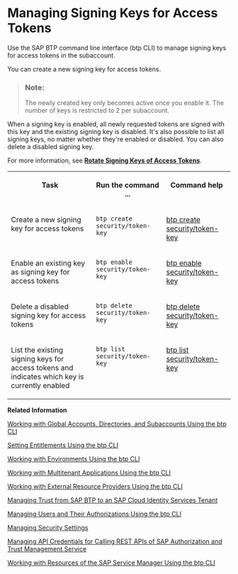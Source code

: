 <!-- loiodfca1d3ff19240f5ad6b88bc935515f4 -->

# Managing Signing Keys for Access Tokens

Use the SAP BTP command line interface \(btp CLI\) to manage signing keys for access tokens in the subaccount.

You can create a new signing key for access tokens.

> ### Note:  
> The newly created key only becomes active once you enable it. The number of keys is restricted to 2 per subaccount.

When a signing key is enabled, all newly requested tokens are signed with this key and the existing signing key is disabled. It's also possible to list all signing keys, no matter whether they're enabled or disabled. You can also delete a disabled signing key.

For more information, see [**Rotate Signing Keys of Access Tokens**](https://help.sap.com/docs/CP_AUTHORIZ_TRUST_MNG/ae8e8427ecdf407790d96dad93b5f723/b279adf3ec134b2a8611a42bff1ee9d9.html).


<table>
<tr>
<th valign="top">

Task

</th>
<th valign="top">

Run the command ...

</th>
<th valign="top">

Command help

</th>
</tr>
<tr>
<td valign="top">

Create a new signing key for access tokens

</td>
<td valign="top">

`btp create security/token-key`

</td>
<td valign="top">

[btp create security/token-key](https://help.sap.com/docs/BTP/btp-cli/btp-create-security-token-key.html)

</td>
</tr>
<tr>
<td valign="top">

Enable an existing key as signing key for access tokens

</td>
<td valign="top">

`btp enable security/token-key`

</td>
<td valign="top">

[btp enable security/token-key](https://help.sap.com/docs/BTP/btp-cli/btp-enable-security-token-key.html)

</td>
</tr>
<tr>
<td valign="top">

Delete a disabled signing key for access tokens

</td>
<td valign="top">

`btp delete security/token-key` 

</td>
<td valign="top">

[btp delete security/token-key](https://help.sap.com/docs/BTP/btp-cli/btp-delete-security-token-key.html)

</td>
</tr>
<tr>
<td valign="top">

List the existing signing keys for access tokens and indicates which key is currently enabled

</td>
<td valign="top">

`btp list security/token-key`

</td>
<td valign="top">

[btp list security/token-key](https://help.sap.com/docs/BTP/btp-cli/btp-list-security-token-key.html)

</td>
</tr>
</table>

**Related Information**  


[Working with Global Accounts, Directories, and Subaccounts Using the btp CLI](working-with-global-accounts-directories-and-subaccounts-using-the-btp-cli-85a683e.md "Use the SAP BTP command line interface (btp CLI) to manage operations with global accounts, directories, and subaccounts.")

[Setting Entitlements Using the btp CLI](setting-entitlements-using-the-btp-cli-5af849c.md "Use the SAP BTP command line interface (btp CLI) to set entitlements to define the functionality or permissions available for users of global accounts, directories, and subaccounts.")

[Working with Environments Using the btp CLI](working-with-environments-using-the-btp-cli-48db155.md "Use the SAP BTP command line interface (btp CLI) to manage runtime environment instances in a subaccount. For example, enable the Cloud Foundry environment by creating a Cloud Foundry org (environment instance).")

[Working with Multitenant Applications Using the btp CLI](working-with-multitenant-applications-using-the-btp-cli-c1b0fcc.md "Use the SAP BTP command line interface (btp CLI) to manage the multitenant applications to which a subaccount is entitled to subscribe.")

[Working with External Resource Providers Using the btp CLI](working-with-external-resource-providers-using-the-btp-cli-48d7688.md "Use the SAP BTP command line interface (btp CLI) to get details, or to create or delete resource provider instances in a global account.")

[Managing Trust from SAP BTP to an SAP Cloud Identity Services Tenant](managing-trust-from-sap-btp-to-an-sap-cloud-identity-services-tenant-6140107.md "SAP BTP supports identity federation. Its concept is to reuse the user bases of identity providers. To use a custom identity provider, your global account or subaccount in SAP BTP must have a trust relationship to the identity provider you want to use.")

[Managing Users and Their Authorizations Using the btp CLI](managing-users-and-their-authorizations-using-the-btp-cli-94bb593.md "User authorizations are managed by assigning role collections to users (for example, Subaccount Administrator). Use the SAP BTP command-line interface (btp CLI) to manage roles and role collections, and to assign role collections to users.")

[Managing Security Settings](managing-security-settings-168dd75.md "Use the SAP BTP command line interface (btp CLI) to display and update the security settings for the subaccount.")

[Managing API Credentials for Calling REST APIs of SAP Authorization and Trust Management Service](managing-api-credentials-for-calling-rest-apis-of-sap-authorization-and-trust-managemen-ce43eb5.md "Use the SAP BTP command line interface (btp CLI) to manage API credentials, which enable you to access the REST APIs of the SAP Authorization and Trust Management service.")

[Working with Resources of the SAP Service Manager Using the btp CLI](working-with-resources-of-the-sap-service-manager-using-the-btp-cli-fe6a53b.md "Use the SAP BTP command line interface to perform various operations related to your platforms, attached service brokers, service instances, and service bindings.")

